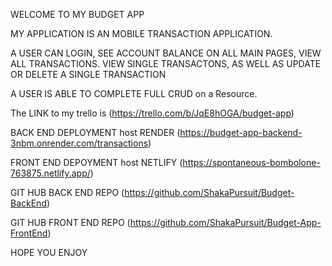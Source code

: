 WELCOME TO MY BUDGET APP

MY APPLICATION IS AN MOBILE TRANSACTION APPLICATION.

A USER CAN LOGIN, SEE ACCOUNT BALANCE ON ALL MAIN PAGES, VIEW ALL TRANSACTIONS. VIEW SINGLE TRANSACTONS, AS WELL AS UPDATE OR DELETE A SINGLE TRANSACTION

A USER IS ABLE TO COMPLETE FULL CRUD on a Resource.

The LINK to my trello is (https://trello.com/b/JqE8hOGA/budget-app)

BACK END DEPLOYMENT host RENDER (https://budget-app-backend-3nbm.onrender.com/transactions)

FRONT END DEPOYMENT host  NETLIFY (https://spontaneous-bombolone-763875.netlify.app/)

GIT HUB BACK END REPO (https://github.com/ShakaPursuit/Budget-BackEnd)

GIT HUB FRONT END REPO (https://github.com/ShakaPursuit/Budget-App-FrontEnd)

HOPE YOU ENJOY